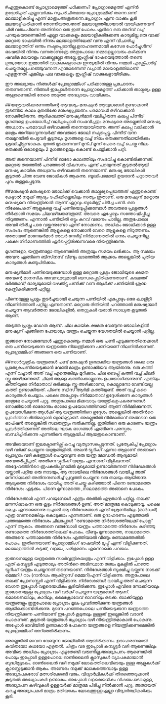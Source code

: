 ﻿
#എന്തുകൊണ്ട് പ്രോഗ്രാമെഴുത്ത് പഠിക്കണം?
പ്രോഗ്രാമെഴുത്ത് എന്ന്‍ ഉദ്ദേശിച്ചത് എല്ലാവര്‍ക്കും സുപരിചിതമായ പ്രോഗ്രാമ്മിങ് തന്നെ.ഒന്ന് മലയാളീകരിച്ചു എന്ന് മാത്രം.അത്രതന്നെ.പ്രോഗ്രാം എന്ന വാക്കും കൂടി മലയാളീകരിക്കാന്‍ തോന്നിയതാ.അത് മലയാളത്തിലായാല്‍ വായിക്കുന്നവന് ചിരി വരും.പിന്നെ അതിന്‍റെ ഒരു ഇത് പോകും.എന്‍റെ ഒരു അറിവ് വച്ച് പറയുകയാണെങ്കില്‍ എല്ലാ വാക്കുകളും മലയാളീകരിക്കേണ്ട കാര്യമില്ല.ഒരു വാക്ക് മറ്റൊരു ഭാഷയില്‍ നിന്നും മലയാളത്തിലേക്ക് വന്നു എന്ന് വിചാരിച്ചു മലയാളത്തിന് ഒന്നും നഷ്ടപ്പെടാനില്ല.ഉദാഹരണമായി കസേര പോര്‍ച്ചുഗീസ് ഭാഷയില്‍ നിന്നും വന്നതാണത്രേ.അതുപോലെ നമ്മളെല്ലാവരും കഴിക്കുന്ന ഷവര്‍മ മലയാളം വാക്കല്ലല്ലോ അല്ലേ.ഇംഗ്ലീഷ് ഭാഷയെടുത്താല്‍ തന്നെ ഗുരു,യോഗ ഇമ്മാതിരി വാക്കുകളൊക്കെ ഇന്ത്യയില്‍ നിന്നും നമ്മള്‍ എക്സ്പോര്‍ട്ട് ചെയ്തതല്ലേ.പറഞ്ഞുവന്നത് എന്താണെന്ന് വച്ചാല്‍ മലയാളത്തിലാണ് എഴുതുന്നത് എങ്കിലും പല വാക്കുകളും ഇംഗ്ലീഷ് വാക്കുകളായിരിക്കും.

ഈ അദ്ധ്യായം നിങ്ങള്‍ക്ക് പ്രോഗ്രാമ്മിംഗ് പഠിക്കാനുള്ള പ്രചോദനം തരുന്നതാണ്. നിങ്ങള്‍ ഇപ്പോള്‍തന്നെ പ്രോഗ്രാമെഴുത്ത് പഠിക്കാന്‍ താല്പര്യം ഉള്ള ആളാണെങ്കില്‍ നേരെ അടുത്ത അദ്ധ്യായം വായിക്കാം.

##യന്ത്രവല്‍ക്കരണത്തിന്റെ ആവശ്യം
മനുഷ്യൻ ആയുധങ്ങൾ ഉണ്ടാക്കാൻ തുടങ്ങിയ കാലം മുതൽക്കേ മനുഷ്യപ്രയത്നം പരമാവധി ഒഴിവാക്കാൻ നോക്കിയിരുന്നു. ആദികാലത്ത് മനുഷ്യൻമാർ വലിച്ചിരുന്ന കലപ്പ പിന്നീട് മൃഗങ്ങളെ ഉപയോഗിച്ച് വലിച്ചപ്പോൾ സംഭവിച്ചതും മനുഷ്യരെ അല്ലെങ്കിൽ മനുഷ്യ അധ്വാനം പരമാവധി ഒഴിവാക്കൽ തന്നെയായിരുന്നു. അന്ന് കലപ്പ വലിക്കാൻ മാത്രം അറിയാവുന്നവർക്ക് അവരുടെ ജോലി നഷ്ടപ്പെട്ടു. പിന്നീട് വന്ന തലമുറയിൽ പെട്ടവർ കൂടുതലും  മൃഗങ്ങളെ വച്ച് നിലം ഒരുക്കുന്നതിലായിരിക്കും ശ്രദ്ധിച്ചിട്ടുണ്ടാകുക. മുതൽ മുടക്കുന്നവന് മുന്പ് മൂന്ന് പേരെ വച്ച് ചെയ്ത നിലം ഒരുക്കൽ ഒരാളെയും 2 മൃഗങ്ങളെയും കൊണ്ട് ചെയ്യിക്കാൻ പറ്റി.  

അത് തന്നെയാണ് പിന്നീട് ഓരോ കാലത്തിലും സംഭവിച്ചു കൊണ്ടിരിക്കുന്നത്. മറ്റൊരു തരത്തിൽ പറഞ്ഞാൽ വികസനം എന്ന് പറയുന്നത് കൂടുതൽആയി മനുഷ്യ കായിക അധ്വാനം ഒഴിവാക്കൽ തന്നെയാണ്. മനുഷ്യ ജോലികൾ കൂടുതൽ ചിന്ത വേണ്ട ജോലികൾ ആകുന്നു. ബുദ്ധിപരമായി ഉയരാൻ പറ്റാത്തവർ പുറം തള്ളപ്പെടുന്നു.

##മനുഷ്യന്‍ മനുഷ്യനെ ജോലിക്ക് വെക്കാന്‍ താല്പര്യപ്പെടാത്തത് എന്തുകൊണ്ട്
കേട്ടാല്‍ നമുക്ക് ആദ്യം ദഹിക്കില്ലെങ്കിലും സത്യം ഇതാണ്. ഒരു മനുഷ്യന് മറ്റൊരു മനുഷ്യനെ നിയന്ത്രിക്കല്‍ ആണ് ഏറ്റവും ബുദ്ധിമുട്ട് പിടിച്ച പണി. ഒരു നിക്ഷേപകന് ആളുകളെ വച്ച് പണിയെടുപ്പിക്കുമ്പോള്‍ അവരുടെ പ്രശ്നങ്ങള്‍ തീര്‍ക്കാന്‍ സമയം ചിലവഴിക്കേണ്ടതുണ്ട്. അവരെ എപ്പോഴും സന്തോഷിപ്പിച്ചു നിറുത്തണം. എന്നാല്‍ പണിയില്‍ ഒട്ടും കുറവ് വരാനും പാടില്ല. അതുപോലെ അവര്‍ തിരിച്ചു പാര വയ്ക്കുന്നുണ്ടോ എന്ന് നോക്കണം. അധികം ജോലിക്കാര്‍ ഉള്ള സംരംഭം ആണെങ്കില്‍ ആളുകളെ നോക്കാന്‍ വേറെ ആളുകളെ നിറുത്തണം. അതായത് മാനേജര്‍മാര്‍ അവര്‍ നേരിട്ട് നിര്‍മാണത്തില്‍ ഒന്നും ചെയ്യുന്നില്ല. പക്ഷെ നിര്‍മാണത്തില്‍ ഏര്‍പ്പെട്ടിരിക്കുന്നവരെ നിയന്ത്രിക്കുന്നു.

മൃഗങ്ങളോ, യന്ത്രങ്ങളോ ആണെങ്കില്‍ അത്രയും സമയം ലഭിക്കാം. ആ സമയം അവനു എങ്ങിനെ ബിസിനസ്‌  വീണ്ടും ലാഭത്തില്‍ ആക്കാം അല്ലെങ്കില്‍ പുതിയ കാര്യങ്ങള്‍ കണ്ടുപിടിക്കാം.

മനുഷ്യന്‍മാര്‍ പണിയെടുക്കുമ്പോള്‍ ഉള്ള മറ്റൊരു പ്രശ്നം ജോലിയുടെ ക്ഷമത അവന്റെ മാനസിക അവസ്ഥയുമായി ബന്ധപ്പെട്ടിരിക്കുന്നതാണ്. കാലത്ത് ഭര്‍ത്താവ്/ ഭാര്യയുമായി വഴക്കിട്ടു പണിക്ക് വന്ന ആള്‍ക്ക് പണിയില്‍ ശ്രദ്ധ കേന്ദ്രീകരിക്കാന്‍ പറ്റില്ല.

പിന്നെയുള്ള പ്രശ്നം തുടര്‍ച്ചയായി ചെയുന്ന പണിയില്‍ എപ്പോഴും ഒരേ ക്വാളിറ്റി നിലനിര്‍ത്താന്‍ പറ്റില്ല എന്നതാണ്. മറ്റൊരു രീതിയില്‍ പറഞ്ഞാല്‍ മനുഷ്യന്മാര്‍ ചെയ്യുന്ന ആവര്‍ത്തന ജോലികളില്‍, തെറ്റുകള്‍ വരാന്‍ സാധ്യത കൂടുതല്‍ ആണ്. 

അടുത്ത പ്രശ്നം വേഗത ആണ്. ചില കായിക ക്ഷമത വേണ്ടുന്ന ജോലികളില്‍ മനുഷ്യന് എങ്ങിനെ പോയാലും യന്ത്രം ചെയ്യുന്ന വേഗതയില്‍ ചെയ്യാന്‍ പറ്റില്ല.

ഇങ്ങനെ നോക്കുമ്പോള്‍ എന്തുകൊണ്ടും നമ്മള്‍ ഒരു പണി എടുക്കുന്നതിനെക്കാള്‍ ഒരു പണിയെടുക്കുന്ന യന്ത്രത്തെ നിയന്ത്രിക്കുന്ന പണിയാണ് നിലനില്‍ക്കുന്നത്. പ്രോഗ്രാമ്മിംഗ് അങ്ങനെ ഒരു പണിയാണ്.

##സാര്‍വ്വത്രിക യന്ത്രങ്ങള്‍
പണ്ട് മനുഷ്യന്‍ ഉണ്ടാക്കിയ യന്ത്രങ്ങള്‍ ഒക്കെ ഒരു പ്രത്യേകപണിയെടുക്കാന്‍ വേണ്ടി മാത്രം ഉണ്ടാക്കിയവ ആയിരുന്നു. ഒരു കത്തി എന്ന് വച്ചാല്‍ അത് വച്ച് എന്തെങ്കിലും മുറിക്കാം. ചില ടൈപ്പ് കത്തി വച്ച് ചിലര്‍ സ്ക്രൂ അഴിക്കുന്നുണ്ട്. ചിലര്‍ ആളെ കുത്തിക്കൊല്ലാനും ഉപയോഗിക്കുന്നുണ്ട്. എങ്കിലും കത്തിയുടെ നിര്‍മാതാവ് ഒരിക്കലും സ്ക്രൂ അഴിക്കാനോ, കൊല്ലാനോ വേണ്ടിയല്ല കത്തി ഉണ്ടാക്കിയത്. പിന്നെ സ്വിസ് ആര്‍മി കത്തിയുണ്ട്‌. അത് വച്ച് കുറെ കാര്യങ്ങള്‍ ചെയ്യാം. പക്ഷെ അപ്പോഴും നിര്‍മ്മാതാവ് ഉദ്ദേശിക്കുന്ന കാര്യങ്ങള്‍ മാത്രമേ ചെയ്യാന്‍ പറ്റൂ. അതുപോലെ മിക്കവാറും യാന്ത്രികഉപകരണങ്ങള്‍ നോക്കിയാല്‍ ഓരോന്നും ഓരോ ഉപയോഗത്തിനായി ആണ് നിര്‍മ്മിക്കുന്നത്. ഉപയോഗിക്കുന്ന ആള്‍ക്ക് ആ യന്ത്രത്തിന്‍റെ ഉദ്ദേശം അല്ലെങ്കില്‍ അതിന്‍റെ പ്രവര്‍ത്തന രീതിമാറ്റാന്‍ ബുദ്ധിമുട്ടാണ്. അല്ലെങ്കില്‍ നിര്‍മാതാവ് അങ്ങനെ ഒരു ഓപ്ഷന്‍ അല്ലെങ്കില്‍ സ്വാതന്ത്ര്യം നല്‍കുന്നില്ല. ഇതിന്‍റെ ഒരു കാരണം യന്ത്രം പ്രവര്‍ത്തിക്കുന്നത് അതിലെ ഘടക ഭാഗങ്ങള്‍ എങ്ങിനെ പരസ്പരം ബന്ധിച്ചിരിക്കുന്നു എന്നതിനെ ആശ്രയിച് ആയതുകൊണ്ടാണ്.

അവിടെയാണ് ഇലക്ട്രോണിക്സ് കുറച്ചു വ്യത്യാസപ്പെടുന്നത്. പ്രത്യേകിച്ച് പ്രോഗ്രാം വഴി വര്‍ക്ക്‌ ചെയ്യുന്ന യന്ത്രങ്ങളില്‍. അലന്‍ ട്യൂറിംഗ് എന്നാ ആളാണ് അങ്ങനെ പ്രോഗ്രാം വഴി കണ്ട്രോള്‍ ചെയ്യാവുന്ന ഒരു യന്ത്ര മോഡല്‍ ആദ്യമായി അവതരിപ്പിച്ചത്. അതിനെ ട്യൂറിംഗ്  യന്ത്രം എന്നാണ് വിളിക്കുന്നത്. അദ്ദേഹത്തിന്‍റെ രൂപകല്‍പ്പനയില്‍ മുഖ്യമായി ഉണ്ടായിരുന്നത് നിര്‍ദേശങ്ങള്‍ വയ്ക്കാന്‍ പറ്റിയ ഒരു നാടയും, ആ നാടയിലെ നിര്‍ദേശങ്ങള്‍ വായിച്ചു അത് മനസിലാക്കി അതിനനുസരിച്ച് പ്രവൃത്തി ചെയ്യുന്ന ഒരു തലയും ആയിരുന്നു. ആദ്യത്തെ നിര്‍ദേശം വായിച്ചു അത് ചെയ്തു കഴിഞ്ഞാല്‍ പിന്നെ രണ്ടാമത്തെ നിര്‍ദേശം എടുക്കും. പിന്നെ മൂന്നാമത്തെ ,നാലാമത്തെ അങ്ങനെ പോകും.

നിര്‍ദേശങ്ങള്‍ എന്ന് പറയുമ്പോള്‍ എന്തും അതില്‍ എഴുതാന്‍ പറ്റില്ല. തലക്ക് മനസിലാകുന്ന ഒരു കൂട്ടം നിര്‍ദേശങ്ങള്‍ ഉണ്ട്. അത് മാത്രമേ കൊടുക്കാവൂ. പക്ഷെ മെച്ചം എന്താണെന്നു വച്ചാല്‍ ആ നിര്‍ദേശങ്ങള്‍ എന്ത് ശ്രേണിയിലും (ഓര്‍ഡര്‍) എത്ര വേണമെങ്കിലും കൊടുക്കാം എന്നതാണ്. ഒരു ഉദാഹരണം എടുത്താല്‍ പത്താമത്തെ നിര്‍ദേശം ചിലപ്പോള്‍ "രണ്ടാമത്തെ നിര്‍ദേശത്തിലേക്ക് പോകൂ" എന്ന് ആകാം. അങ്ങനെ വരുമ്പോള്‍ യന്ത്രം പത്താമത്തെ നിര്‍ദേശം കഴിഞ്ഞു രണ്ടാമത്തെ നിര്‍ദേശത്തിലെക്ക് പോകും. വീണ്ടും മൂന്നാമത്തെ, നാലാമത്തെ. അങ്ങനെ പത്താമത്തെ നിര്‍ദേശം എത്തിയാല്‍ വീണ്ടും രണ്ടാമത്തേതില്‍ പോകും. ഇതിനെയാണ് പ്രോഗ്രാമ്മിംഗ് ഭാഷയില്‍ ലൂപ്പ് എന്ന് വിളിക്കുന്നത്. മലയാളത്തില്‍ കുടുക്ക്, വളയം, പരിഭ്രമണം എന്നൊക്കെ പറയാം.

ഇങ്ങനെയുള്ള യന്ത്രത്തെ സാര്‍വ്വത്രികയന്ത്രം എന്ന് വിളിക്കാം. ഇപ്പോള്‍ ഉള്ള ഏത് കമ്പ്യൂട്ടര്‍ എടുത്താലും അതിന്‍റെ അടിസ്ഥാന തത്വം മുകളില്‍ പറഞ്ഞ ട്യൂറിംഗ്  യന്ത്രം ചെയ്യുന്നത് തന്നെയാണ്. നിര്‍ദേശങ്ങള്‍ സൂക്ഷിച്ചു വയ്ക്കുന്ന നാടക്ക് മെമ്മറി / റാം (റാന്‍ഡം ആക്സ്സസ് മെമ്മറി)എന്ന് വിളിക്കുന്നു. അതുപോലെ തലക്ക് പ്രോസസ്സര്‍ എന്ന് വിളിക്കുന്നു. നിര്‍ദേശങ്ങള്‍ വായിച്ചു അത് ചെയുന്ന വേഗത ഇപ്പോള്‍ വളരെയധികം കൂടിയിരിക്കുന്നു. ഇപ്പോള്‍ എവിടെ നോക്കിയാലും ഇങ്ങനെയുള്ള പ്രോഗ്രാം വഴി വര്‍ക്ക്‌ ചെയ്യുന്ന യന്ത്രങ്ങള്‍ ആണ്. മൊബൈലിലും, കാറിലും, മൈക്രോവേവ് ഓവനിലും ഒക്കെ. ബാക്കിയുള്ള യന്ത്രങ്ങളും ഇതുപോലെ പ്രോഗ്രാം മൂലം പ്രവര്‍ത്തിക്കുന്ന യന്ത്രങ്ങള്‍ ആയിക്കൊണ്ടിരിക്കുന്നു. മുന്നെ പറഞ്ഞപോലെ പണിയെടുക്കുന്ന യന്ത്രത്തെ നിയന്ത്രിക്കുന്ന പണിയാണ് ഇപ്പോള്‍ കൂടുതലും ഉള്ളത് ഇല്ലെങ്കില്‍ വരാന്‍ പോകുന്നത്. കൂടുതല്‍ യന്ത്രങ്ങള്‍ പ്രോഗ്രാം വഴി നിയന്ത്രിതമാകാന്‍ പോകുന്നു. അപ്പോള്‍ ഭാവിയില്‍ ഉണ്ടാകാന്‍ പോകുന്ന യന്ത്രങ്ങളെ നിയന്ത്രിക്കണമെങ്കില്‍ പ്രോഗ്രാമ്മിംഗ് അറിഞ്ഞിരിക്കണം. 

അല്ലെങ്കില്‍ ഭാവന വേണ്ടുന്ന ജോലിയില്‍ ആയിരിക്കണം. ഉദാഹരണമായി കവിതയോ കഥയോ എഴുതല്‍. ചിത്രം വര ഇപ്പോള്‍ കമ്പ്യുട്ടര്‍ വഴി ആണെങ്കിലും അവിടെ അധികം പ്രോഗ്രാം എഴുതേണ്ടി വരുന്നില്ല.അദ്ധ്യാപനം ആണെങ്കില്‍ പോലും ഇപ്പോള്‍ ഉള്ളപോലെ ഓണ്‍ലൈന്‍ ക്ലാസുകള്‍ വ്യാപകമായാല്‍ ബുദ്ധിമുട്ടാകും. ഓണ്‍ലൈന്‍ വഴി നമുക്ക് ലോകത്തിലെവിടെയും ഉള്ള ആളുകള്‍ക്ക് ക്ലാസ്സെടുക്കാന്‍ ആകും. അന്നേരം നമുക്ക് ലോകത്തെമ്പാടും ഉള്ള അദ്ധ്യാപകരോട് മത്സരിക്കേണ്ടി വരും. വിദ്യാര്‍ഥികള്‍ക്ക് തിരഞ്ഞെടുക്കാന്‍ കൂടുതല്‍ അദ്ധ്യാപകര്‍ ഉണ്ടാകും. അപ്പോള്‍ വളരെയധികം വിഷയപാടവമുള്ള, അദ്ധ്യാപന കഴിവുകള്‍ ഉള്ളവര്‍ക്ക് മാത്രമേ പിടിച്ചു നില്‍ക്കാന്‍ പറ്റൂ. അതായത്  കുറച്ചു അദ്ധ്യാപകര്‍ മാത്രം മതിയാകും ലോകത്തുള്ളഎല്ലാ വിദ്യാര്‍ത്ഥികള്‍ക്കും കൂടി.
